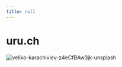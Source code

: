 ```yaml
---
title: null
---
```


# uru.ch
![veliko-karachiviev-z4eCfBAw3jk-unsplash](https://user-images.githubusercontent.com/1032762/151073763-5377be8c-377c-48c2-b016-f70cc335598c.jpg)
